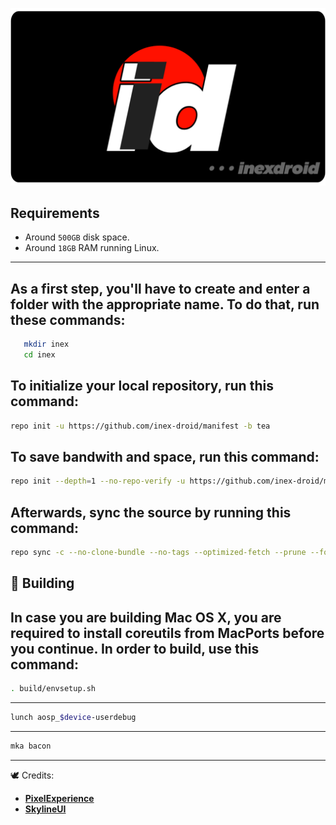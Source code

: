 ![InexDroid](https://raw.githubusercontent.com/inex-droid/manifest/tea/inexdroid.png)


Requirements
------------------------------------------------------
- Around `500GB` disk space.
- Around `18GB` RAM running Linux.
------------------------------------------------------
As a first step, you'll have to create and enter a folder with the appropriate name.
To do that, run these commands:
------------------------------------------------------
```bash
   mkdir inex
   cd inex
```

To initialize your local repository, run this command:
------------------------------------------------------
```bash
repo init -u https://github.com/inex-droid/manifest -b tea
```

To save bandwith and space, run this command:
------------------------------------------------------
```bash
repo init --depth=1 --no-repo-verify -u https://github.com/inex-droid/manifest -b tea -g default,-mips,-darwin,-notdefault
```

Afterwards, sync the source by running this command:
------------------------------------------------------
```bash
repo sync -c --no-clone-bundle --no-tags --optimized-fetch --prune --force-sync -j8
```

:hammer: Building
---------------

In case you are building Mac OS X, you are required to install coreutils from MacPorts before you continue. In order to build, use this command:
------------------------------------------------------
```bash
. build/envsetup.sh
```
------------------------------------------------------
```bash
lunch aosp_$device-userdebug
```
------------------------------------------------------
```bash
mka bacon
```
------------------------------------------------------
:dove: Credits:
 * [**PixelExperience**](https://github.com/PixelExperience)
 * [**SkylineUI**](https://github.com/SkylineUI)
